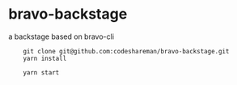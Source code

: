 # bravo-backstage
a backstage based on bravo-cli

``` 
    git clone git@github.com:codeshareman/bravo-backstage.git
    yarn install
    
    yarn start
```